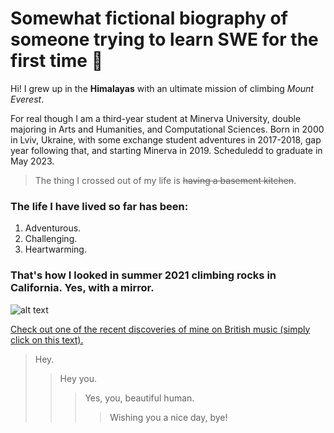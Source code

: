 # Somewhat fictional biography of someone trying to learn SWE for the first time 🥳
Hi! I grew up in the **Himalayas** with an ultimate mission of climbing _Mount Everest_.

For real though I am a third-year student at Minerva University, double majoring in Arts and Humanities, and Computational Sciences. Born in 2000 in Lviv, Ukraine, with some exchange student adventures in 2017-2018, gap year following that, and starting Minerva in 2019. Scheduledd to graduate in May 2023.

> The thing I crossed out of my life is ~~having a basement kitchen~~.

### The life I have lived so far has been:
1. Adventurous.
2. Challenging.
3. Heartwarming.

### That's how I looked in summer 2021 climbing rocks in California. Yes, with a mirror.

![alt text][avatar]

[avatar]: https://github.com/minerva-university/cs162-test/blob/andriy-kashyrskyy/git_photo.jpeg "Me, photographed."

[Check out one of the recent discoveries of mine on British music (simply click on this text).][ref]

[ref]: https://www.youtube.com/watch?v=FSjvlnneEto

> Hey.
>> Hey you.
>>> Yes, you, beautiful human. 
>>>> Wishing you a nice day, bye!
